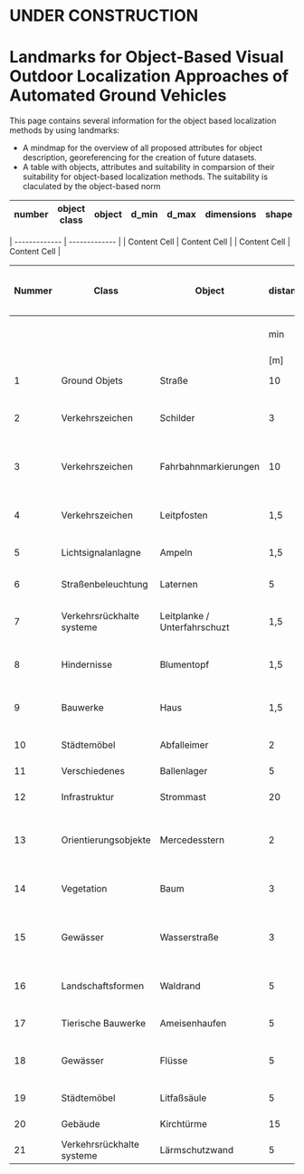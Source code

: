 # UNDER CONSTRUCTION
# Landmarks for Object-Based Visual Outdoor Localization Approaches of Automated Ground Vehicles

This page contains several information for the object based localization methods by using landmarks:

* A mindmap for the overview of all proposed attributes for object description, georeferencing for the creation of future datasets.
* A table with objects, attributes and suitability in comparsion of their suitability for object-based localization methods. The suitability is claculated by the object-based norm


| number        | object class  | object       |  d_min       | d_max        |  dimensions  | shape        | shape normed | orientation_plane  | a_obj         | v_frustrum   |   *a_norm* | environment |   LOO_raw   | LOO_ref     |   LOO_norm  | Persistance | Suitability |
| ------------- | ------------- |------------- |------------- |------------- |------------- |------------- |------------- |-------------        |------------- |------------- |-------------|-------------|-------------|-------------|-------------|-------------|-------------| 




| ------------- | ------------- |
| Content Cell  | Content Cell  |
| Content Cell  | Content Cell  |


|Nummer   |Class   |Object  |distance|distance|dimension 2D|a_obj   |spatial plane|frustum volume|a_norm  |dimension|shape   |normed obj|material|surface |LOO     |persistence|Environment|AI dataset|distribution around vehicle|suitability|Camrea bis Fahrbahnrand rechts|1,75    |        |Street length in Germany [km]|627000  |
| --------|--------|--------|--------|--------|--------    |--------|--------     |--------      |--------|-------- |--------|--------  |--------|--------|--------|--------   |--------   |--------  |--------                   |--------   |--------                      |--------|--------|--------                     |--------|
|         |        |        |min     |max     ||||||handling|||||||||||Höhe camera [m]|1,2||Area of Germany [km²]|357386|
||||[m]|[m]|[cm x cm]|[m²]||[m³]|[m²]|[2D/3D]|||||[1/km]|[yr]|||||||||||
|1|Ground Objets|Straße|10|300|l=30000 x w=300||XY|53,94|0,1798|2D|Rect|ja|Asphalt, Beton, Schoter|Regelmäsig, rau|3,333333333|30|-|x|Fahrtrichtung|5,993333333|||||||
|2|Verkehrszeichen|Schilder|3|300|d=42 - 120|0,64|YZ|0,2112|0,000711111|2D||ja|Blech|regelmäßig, glatt, refelktierend|37,4800638|16|City, Rural, Highway, Forest, Natural|x|360°|0,266524898|||||||
|3|Verkehrszeichen|Fahrbahnmarkierungen|10|300|w=12 - 30 x l=600-1200||XY|5,394|0,01798|2D||ja|Plastik, Glas|regelmäßig, rau, refelktierend|3,333333333|5|City, Rural, Highway |x|360°|0,299666667|||||||
|4|Verkehrszeichen|Leitpfosten|1,5|300|w=12 x h=100|0,12|YZ|0,0796|0,000266667|3D|Trieder|ja|Plastik,Reflektor|regelmäßig, glatt, refelktierend - matt|9,728867624|5|Rural, Highway|x|360°|0,012971823|||||||
|5|Lichtsignalanlagne|Ampeln|1,5|300|d=10 - 30|0,3|YZ|0,199|0,000666667|2D/3D|Rund(2D)|ja|Plastik, Glas|regelmäßig, glatt, matt|0,079744817|10|City, Rural, Highway|x|360°|0,000531632|||||||
|6|Straßenbeleuchtung|Laternen|5|300|d_pole=8 |0,96|YZ|0,1888|0,00064|3D|Punkt / Kügel / Planar|nein|Metall, Glas|regelmäßig, glatt, matt|15,15151515|40|City|~|360°|0,096969697|||||||
|7|Verkehrsrückhalte systeme|Leitplanke / Unterfahrschuzt|1,5|300|b=310 - 370,Upper edge=75|| XZ |54,24864375|0,180828813|2D/3D||ja|Metall|regelmäßig, glatt, matt|0,102073365|50|City, Rural, Highway|~|360°|0,184578054|||||||
|8|Hindernisse|Blumentopf|1,5|300|h=60 x w=100|0,6|YZ|0,398|0,001333333|3D|Topf, rechteck|nein|Holz, Beton, Metall|regelmäßig, glatt, matt|-|-|City, Rural, Highway, Forest, Natural|-|360°|0|||||||
|9|Bauwerke|Haus|1,5|300|h=1000 x w=1000|100|YZ|66,33333333|0,222222222|3D / 2D|Haus|nein|Holz, Beton, Metall, Glas, Plastik|regelmäßig / Unregelmäßig|30,7814992|60|City, Rural, Highway|-|360°|68,40333156|||||||
|10|Städtemöbel|Abfalleimer|2|300|w=30 x h=60|0,18|YZ|0,0894|0,0003|3D||nein|Holz, Beton, Metall|regelmäßig / Unregelmäßig, glatt, matt|5,187082956|12|City|x|360°|0,015561249|||||||
|11|Verschiedenes|Ballenlager|5|300|d=150||YZ|||2D/3D||nein|-|-|-|-|-|-|360°||||||||
|12|Infrastruktur|Strommast|20|300|h=2000 - 5100 x b=800|200|YZ|9,333333333|0,033333333|3D||nein|Holz, Beton, Metall|regelmäßig, glatt, matt|2,461161551|80|Rural, Highway|-|360°|0,820387184|||||||
|13|Orientierungsobjekte|Mercedesstern|2|300|d=100-300||YZ|||3D||nein|Holz, Beton, Metall|unregelmäßig, -, -|-|-|City, Rural, Highway, Forest, Natural|-|360°||||||||
|14|Vegetation|Baum|3|300|h=50 - 3000|69|YZ|22,77|0,076666667|3D||nein|Holz|unregelmäßig, -, matt|22,02316647|200|City, Rural, Highway, Forest, Natural|~|360°|16,88442762|||||||
|15|Gewässer|Wasserstraße |3|300|w=2000||XY|||2D/3D||nein|Wasser|unregelmäßig, -, refelktierend-matt|0,011923445|100|City, Rural, Highway, Forest, Natural|-|360°||||||||
|16|Landschaftsformen|Waldrand|5|300|w=20000 x 18000|360|YZ|70,8|0,24|3D||nein|Erde, Grad|unregelmäßig,-, matt|1,958537827|100|City, Rural, Highway, Forest, Natural|-|360°|4,700490786|||||||
|17|Tierische Bauwerke|Ameisenhaufen|5|300|h=20 - 200|0,6|YZ|0,118|0,0004|3D||nein|Erde, Holz|unregelmäßig,-, matt|14,83239697|15|Forest, Natural|-|360°|0,059329588|||||||
|18|Gewässer|Flüsse|5|300|l=30000 x w=500||XY|450000|1500|2D||nein|Water|unregelmäßig,-, matt|0,000629571|100|City, Rural, Highway, Forest, Natural|-|360°|9,443570817|||||||
|19|Städtemöbel|Litfaßsäule|5|300|d=140 x h=310|4,34|YZ|0,853533333|0,002893333|2D/3D||nein|Holz, Beton, Metall|regelmäßig, glatt, matt|0,468640795|100|City|~|360°|0,01355934|||||||
|20|Gebäude|Kirchtürme|15|300|h=40 x w=8m|320|YZ|20,26666667|0,071111111|2D/3D||nein|Holz, Beton, Metall|regelmäßig, glatt, matt|0,357201812|100|City, Rural, Highway |-|360°|0,254010178|||||||
|21|Verkehrsrückhalte systeme|Lärmschutzwand|5|300|h=3,5 x l=300||XY|125,965|0,419883333|2D||nein|Holz, Beton, Metall|regelmäßig, glatt, matt|0,003827751|80|City, Highway|-|Fahrtrichtung|0,016072089|||||||
